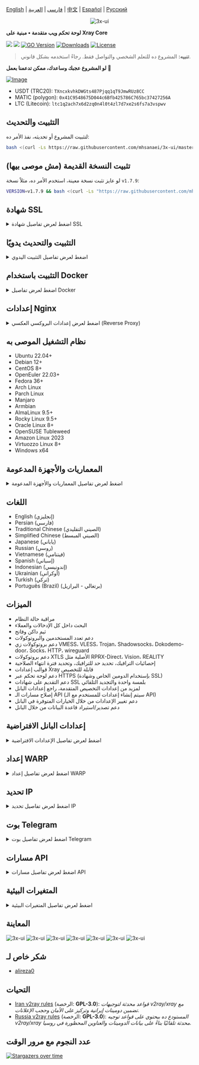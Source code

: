 [English](/README.md) | [فارسی](/README.fa_IR.md) | [العربية](/README.ar_EG.md) |  [中文](/README.zh_CN.md) | [Español](/README.es_ES.md) | [Русский](/README.ru_RU.md)

<p align="center">
  <picture>
    <source media="(prefers-color-scheme: dark)" srcset="./media/3x-ui-dark.png">
    <img alt="3x-ui" src="./media/3x-ui-light.png">
  </picture>
</p>

**لوحة تحكم ويب متقدمة • مبنية على Xray Core**

[![](https://img.shields.io/github/v/release/mhsanaei/3x-ui.svg)](https://github.com/MHSanaei/3x-ui/releases)
[![](https://img.shields.io/github/actions/workflow/status/mhsanaei/3x-ui/release.yml.svg)](#)
[![GO Version](https://img.shields.io/github/go-mod/go-version/mhsanaei/3x-ui.svg)](#)
[![Downloads](https://img.shields.io/github/downloads/mhsanaei/3x-ui/total.svg)](#)
[![License](https://img.shields.io/badge/license-GPL%20V3-blue.svg?longCache=true)](https://www.gnu.org/licenses/gpl-3.0.en.html)

> **تنبيه:** المشروع ده للتعلم الشخصي والتواصل فقط. رجاءً استخدمه بشكل قانوني.

**لو المشروع عجبك وساعدك، ممكن تدعمنا بعمل** :star2:

<p align="left">
  <a href="https://buymeacoffee.com/mhsanaei" target="_blank">
    <img src="./media/buymeacoffe.png" alt="Image">
  </a>
</p>

- USDT (TRC20): `TXncxkvhkDWGts487Pjqq1qT9JmwRUz8CC`
- MATIC (polygon): `0x41C9548675D044c6Bfb425786C765bc37427256A`
- LTC (Litecoin): `ltc1q2ach7x6d2zq0n4l0t4zl7d7xe2s6fs7a3vspwv`

## التثبيت والتحديث

لتثبيت المشروع أو تحديثه، نفذ الأمر ده:
```bash
bash <(curl -Ls https://raw.githubusercontent.com/mhsanaei/3x-ui/master/install.sh)
```

## تثبيت النسخة القديمة (مش موصى بيها)

لو عايز تثبت نسخة معينة، استخدم الأمر ده، مثلاً نسخة `v1.7.9`:
```bash
VERSION=v1.7.9 && bash <(curl -Ls "https://raw.githubusercontent.com/mhsanaei/3x-ui/$VERSION/install.sh") $VERSION
```

## شهادة SSL

<details>
  <summary>اضغط لعرض تفاصيل شهادة SSL</summary>

### ACME

عشان تدير شهادات SSL باستخدام ACME:

1. تأكد إن الدومين بتاعك متربط صح بالسيرفر.
2. شغّل أمر `x-ui` في الترمينال واختار خيار "إدارة شهادات SSL".
3. هتلاقي الخيارات دي:
   - **Get SSL:** الحصول على شهادة SSL.
   - **Revoke:** إلغاء شهادة SSL موجودة.
   - **Force Renew:** تجديد شهادة SSL بالقوة.
   - **Show Existing Domains:** عرض كل شهادات الدومين المتوفرة على السيرفر.
   - **Set Certificate Paths for the Panel:** تعيين مسارات الشهادة عشان البانل يستخدمها.

### Certbot

لتثبيت واستخدام Certbot:
```sh
apt-get install certbot -y
certbot certonly --standalone --agree-tos --register-unsafely-without-email -d yourdomain.com
certbot renew --dry-run
```

### Cloudflare

السكريبت بتاع الإدارة فيه آلية مدمجة للتقديم على شهادة SSL من خلال Cloudflare. عشان تستخدمها، هتحتاج:
- بريد إلكتروني مسجل على Cloudflare.
- الـ Global API Key بتاع Cloudflare.
- الدومين لازم يكون مربوط للسيرفر الحالي عن طريق Cloudflare.

**كيفية الحصول على Global API Key من Cloudflare:**

1. شغّل أمر `x-ui` في الترمينال واختار "Cloudflare SSL Certificate".
2. ادخل على [Cloudflare API Tokens](https://dash.cloudflare.com/profile/api-tokens).
3. دوس على "View Global API Key" (شوف الصورة التوضيحية):
   ![](media/APIKey1.PNG)
4. يمكن تحتاج تعيد تسجيل الدخول، وبعدها هتظهر الـ API Key (شوف الصورة التوضيحية):
   ![](media/APIKey2.png)

عند الاستخدام، ادخل اسم الدومين، البريد الإلكتروني، وAPI Key. المخطط كالتالي:
   ![](media/DetailEnter.png)

</details>

## التثبيت والتحديث يدويًا

<details>
  <summary>اضغط لعرض تفاصيل التثبيت اليدوي</summary>

#### الاستخدام

1. لتحميل أحدث نسخة من الباكدج المظغوطة مباشرة على السيرفر، نفذ الأمر التالي:
```sh
ARCH=$(uname -m)
case "${ARCH}" in
  x86_64 | x64 | amd64) XUI_ARCH="amd64" ;;
  i*86 | x86) XUI_ARCH="386" ;;
  armv8* | armv8 | arm64 | aarch64) XUI_ARCH="arm64" ;;
  armv7* | armv7) XUI_ARCH="armv7" ;;
  armv6* | armv6) XUI_ARCH="armv6" ;;
  armv5* | armv5) XUI_ARCH="armv5" ;;
  s390x) echo 's390x' ;;
  *) XUI_ARCH="amd64" ;;
esac

wget https://github.com/MHSanaei/3x-ui/releases/latest/download/x-ui-linux-${XUI_ARCH}.tar.gz
```

2. بعد تحميل الباكدج، نفذ الأوامر دي للتثبيت أو التحديث:
```sh
ARCH=$(uname -m)
case "${ARCH}" in
  x86_64 | x64 | amd64) XUI_ARCH="amd64" ;;
  i*86 | x86) XUI_ARCH="386" ;;
  armv8* | armv8 | arm64 | aarch64) XUI_ARCH="arm64" ;;
  armv7* | armv7) XUI_ARCH="armv7" ;;
  armv6* | armv6) XUI_ARCH="armv6" ;;
  armv5* | armv5) XUI_ARCH="armv5" ;;
  s390x) echo 's390x' ;;
  *) XUI_ARCH="amd64" ;;
esac

cd /root/
rm -rf x-ui/ /usr/local/x-ui/ /usr/bin/x-ui
tar zxvf x-ui-linux-${XUI_ARCH}.tar.gz
chmod +x x-ui/x-ui x-ui/bin/xray-linux-* x-ui/x-ui.sh
cp x-ui/x-ui.sh /usr/bin/x-ui
cp -f x-ui/x-ui.service /etc/systemd/system/
mv x-ui/ /usr/local/
systemctl daemon-reload
systemctl enable x-ui
systemctl restart x-ui
```

</details>

## التثبيت باستخدام Docker

<details>
  <summary>اضغط لعرض تفاصيل Docker</summary>

#### الاستخدام

1. **تثبيت Docker:**
   ```sh
   bash <(curl -sSL https://get.docker.com)
   ```

2. **نسخ مستودع المشروع:**
   ```sh
   git clone https://github.com/MHSanaei/3x-ui.git
   cd 3x-ui
   ```

3. **تشغيل الخدمة:**
   ```sh
   docker compose up -d
   ```
   ممكن تضيف الخيار ```--pull always``` عشان Docker يسحب أحدث صورة لو موجودة. (راجع [مستندات Docker](https://docs.docker.com/reference/cli/docker/container/run/#pull) للمزيد من التفاصيل).

   **أو**
   ```sh
   docker run -itd \
      -e XRAY_VMESS_AEAD_FORCED=false \
      -v $PWD/db/:/etc/x-ui/ \
      -v $PWD/cert/:/root/cert/ \
      --network=host \
      --restart=unless-stopped \
      --name 3x-ui \
      ghcr.io/mhsanaei/3x-ui:latest
   ```

4. **التحديث إلى أحدث نسخة:**
   ```sh
   cd 3x-ui
   docker compose down
   docker compose pull 3x-ui
   docker compose up -d
   ```

5. **إزالة 3x-ui من Docker:**
   ```sh
   docker stop 3x-ui
   docker rm 3x-ui
   cd --
   rm -r 3x-ui
   ```

</details>

## إعدادات Nginx

<details>
  <summary>اضغط لعرض إعدادات البروكسي العكسي (Reverse Proxy)</summary>

#### Reverse Proxy باستخدام Nginx
```nginx
location / {
    proxy_set_header X-Forwarded-For $proxy_add_x_forwarded_for;
    proxy_set_header X-Forwarded-Proto $scheme;
    proxy_set_header Host $http_host;
    proxy_set_header X-Real-IP $remote_addr;
    proxy_set_header Range $http_range;
    proxy_set_header If-Range $http_if_range; 
    proxy_redirect off;
    proxy_pass http://127.0.0.1:2053;
}
```

#### استخدام Nginx مع sub-path
- تأكد إن "URI Path" في إعدادات `/sub` للبانل متطابق.
- لازم يكون رابط `url` في إعدادات البانل منتهي بـ `/`.

```nginx
location /sub {
    proxy_set_header X-Forwarded-For $proxy_add_x_forwarded_for;
    proxy_set_header X-Forwarded-Proto $scheme;
    proxy_set_header Host $http_host;
    proxy_set_header X-Real-IP $remote_addr;
    proxy_set_header Range $http_range;
    proxy_set_header If-Range $http_if_range; 
    proxy_redirect off;
    proxy_pass http://127.0.0.1:2053;
}
```
</details>

## نظام التشغيل الموصى به

- Ubuntu 22.04+
- Debian 12+
- CentOS 8+
- OpenEuler 22.03+
- Fedora 36+
- Arch Linux
- Parch Linux
- Manjaro
- Armbian
- AlmaLinux 9.5+
- Rocky Linux 9.5+
- Oracle Linux 8+
- OpenSUSE Tubleweed
- Amazon Linux 2023
- Virtuozzo Linux 8+
- Windows x64

## المعماريات والأجهزة المدعومة

<details>
  <summary>اضغط لعرض تفاصيل المعماريات والأجهزة المدعومة</summary>

منصتنا بتدعم مجموعة متنوعة من المعماريات والأجهزة عشان تناسب بيئات مختلفة. أبرز المعماريات هي:

- **amd64:** المعمارية القياسية للكمبيوترات الشخصية والسيرفرات.
- **x86 / i386:** مستخدمة على نطاق واسع في أجهزة الديسكتوب واللاب توب.
- **armv8 / arm64 / aarch64:** موجهة للأجهزة المحمولة والمضمنة زي Raspberry Pi 4, Raspberry Pi 3, Raspberry Pi Zero 2/Zero 2 W, Orange Pi 3 LTS، وغيرها.
- **armv7 / arm / arm32:** للأجهزة المحمولة والأجهزة المضمنة القديمة، مثل Orange Pi Zero LTS, Orange Pi PC Plus, Raspberry Pi 2.
- **armv6 / arm / arm32:** للأجهزة المضمنة القديمة جداً، زي Raspberry Pi 1, Raspberry Pi Zero/Zero W.
- **armv5 / arm / arm32:** معمارية أقدم مرتبطة بالأنظمة المضمنة القديمة.
- **s390x:** مستخدمة في الحواسيب الرئيسية من IBM وتوفر أداء عالي واعتمادية للمشاريع الكبيرة.
</details>

## اللغات

- English (إنجليزي)  
- Persian (فارسي)  
- Traditional Chinese (الصيني التقليدي)  
- Simplified Chinese (الصيني المبسط)  
- Japanese (ياباني)  
- Russian (روسي)  
- Vietnamese (فيتنامي)  
- Spanish (إسباني)  
- Indonesian (إندونيسي)  
- Ukrainian (أوكراني)  
- Turkish (تركي)  
- Português (Brazil) (برتغالي - البرازيل)

## الميزات

- مراقبة حالة النظام
- البحث داخل كل الإدخالات والعملاء
- ثيم داكن وفاتح
- دعم تعدد المستخدمين والبروتوكولات
- دعم بروتوكولات زي VMESS، VLESS، Trojan، Shadowsocks، Dokodemo-door، Socks، HTTP، wireguard
- دعم بروتوكولات XTLS الأصلية مثل RPRX-Direct، Vision، REALITY
- إحصائيات الترافيك، تحديد حد للترافيك، وتحديد فترة انتهاء الصلاحية
- قوالب إعدادات Xray قابلة للتخصيص
- دعم لوحة تحكم عبر HTTPS (بإستخدام الدومين الخاص وشهادة SSL)
- دعم التقديم على شهادات SSL بلمسة واحدة والتجديد التلقائي
- لمزيد من إعدادات التخصيص المتقدمة، راجع إعدادات البانل
- إصلاح مسارات الـ API (سيتم إنشاء إعدادات للمستخدم مع الـ API)
- دعم تغيير الإعدادات من خلال الخيارات المتوفرة في البانل
- دعم تصدير/استيراد قاعدة البيانات من خلال البانل

## إعدادات البانل الافتراضية

<details>
  <summary>اضغط لعرض تفاصيل الإعدادات الافتراضية</summary>

### اسم المستخدم، الباسورد، البورت ومسار الويب الأساسي

لو مش هتعدل الإعدادات دي، هتتولد تلقائياً (ده مش بينطبق على Docker).

**الإعدادات الافتراضية لـ Docker:**
- **اسم المستخدم:** admin
- **الباسورد:** admin
- **البورت:** 2053

### إدارة قاعدة البيانات:

ممكن تعمل نسخ احتياطية واسترجاع لقاعدة البيانات مباشرة من البانل.

- **مسار قاعدة البيانات:**
  - `/etc/x-ui/x-ui.db`

### المسار الأساسي للويب

1. **إعادة تعيين المسار الأساسي:**
   - افتح الترمينال.
   - نفذ أمر `x-ui`.
   - اختار خيار "إعادة تعيين المسار الأساسي للويب".

2. **توليد أو تخصيص المسار:**
   - المسار هيتولد تلقائياً، أو ممكن تدخل مسار مخصص.

3. **عرض الإعدادات الحالية:**
   - لمشاهدة الإعدادات الحالية، نفذ أمر `x-ui settings` في الترمينال أو استخدم خيار "عرض الإعدادات الحالية" في البانل.

### توصية الأمان:
- لتحسين الأمان، استخدم كلمة طويلة وعشوائية في مسار URL الخاص بالبانل.

**مثال:**
- `http://ip:port/*webbasepath*/panel`
- `http://domain:port/*webbasepath*/panel`

</details>

## إعداد WARP

<details>
  <summary>اضغط لعرض تفاصيل إعداد WARP</summary>

#### الاستخدام

**لإصدارات `v2.1.0` وما بعدها:**

WARP مدمج ومش محتاج تثبيت إضافي. فعل الإعدادات المطلوبة من خلال البانل.

</details>

## تحديد IP

<details>
  <summary>اضغط لعرض تفاصيل تحديد IP</summary>

#### الاستخدام

**ملحوظة:** تحديد IP ممكن مايشتغلش صح مع IP Tunnel.

- **للإصدارات حتى `v1.6.1`:**
  - تحديد IP مدمج في البانل.

**للإصدارات `v1.7.0` وما بعدها:**

لتفعيل وظيفة تحديد IP، هتحتاج تثبيت `fail2ban` والملفات المطلوبة من خلال الخطوات دي:

1. شغل أمر `x-ui` في الترمينال واختار "إدارة تحديد IP".
2. هتلاقي الخيارات التالية:
   - **تغيير مدة الحظر:** لتعديل مدة الحظر.
   - **رفع الحظر عن الجميع:** لإلغاء كل الحظر الحالي.
   - **عرض السجلات:** لمراجعة السجلات.
   - **حالة Fail2ban:** لمراجعة حالة fail2ban.
   - **إعادة تشغيل Fail2ban:** لإعادة تشغيل خدمة fail2ban.
   - **إلغاء تثبيت Fail2ban:** لإلغاء تثبيت fail2ban مع إعداداته.

3. حدد مسار سجل الوصول على البانل من خلال ضبط `Xray Configs/log/Access log` على `./access.log` ثم احفظ وأعد تشغيل x-ui.

- **للإصدارات قبل `v2.1.3`:**
  - هتحتاج تضبط مسار سجل الوصول يدويًا في إعدادات Xray:
    ```sh
    "log": {
      "access": "./access.log",
      "dnsLog": false,
      "loglevel": "warning"
    },
    ```

- **للإصدارات `v2.1.3` وما بعدها:**
  - في خيار لضبط `access.log` مباشرة من البانل.

</details>

## بوت Telegram

<details>
  <summary>اضغط لعرض تفاصيل بوت Telegram</summary>

#### الاستخدام

تدعم لوحة التحكم إشعارات بترافيك يومي، تسجيل الدخول للبانل، نسخ احتياطية للقاعدة، حالة النظام، معلومات العملاء، وغيرها من الوظائف عن طريق بوت Telegram. عشان تستخدم البوت، لازم تضبط معلمات البوت في البانل، ومن ضمنهم:
- توكن Telegram
- ID شات الأدمن (يمكن إدخال أكثر من واحد بفواصل)
- وقت الإشعار (باستخدام صيغة cron)
- إشعار بتاريخ انتهاء الصلاحية
- إشعار حد الترافيك
- نسخ احتياطية للقاعدة
- إشعار حمل المعالج

**صيغة مرجعية:**

- `30 * * * * *` - إشعار عند الـ 30 ثانية من كل دقيقة.
- `0 */10 * * * *` - إشعار عند أول ثانية من كل 10 دقايق.
- `@hourly` - إشعار كل ساعة.
- `@daily` - إشعار يومي (في تمام منتصف الليل).
- `@weekly` - إشعار أسبوعي.
- `@every 8h` - إشعار كل 8 ساعات.

### ميزات بوت Telegram

- تقارير دورية.
- إشعارات عند تسجيل الدخول.
- إشعار عند تجاوز حمل المعالج.
- تنبيهات قبل انتهاء الصلاحية أو وصول حد الترافيك.
- دعم قوائم تقارير العملاء لو تم إضافة اسم مستخدم Telegram للمستخدم في الإعدادات.
- إمكانية البحث عن تقرير الترافيك باستخدام UUID (VMESS/VLESS) أو الباسورد (TROJAN) بشكل مجهول.
- بوت يعتمد على القوائم.
- البحث عن العملاء بالإيميل (للأدمن فقط).
- استعراض كافة الإدخالات.
- عرض حالة السيرفر.
- استعراض العملاء المستنفدين.
- استقبال النسخ الاحتياطية عند الطلب وفي التقارير الدورية.
- بوت متعدد اللغات.

### إعداد بوت Telegram

- ابدأ [Botfather](https://t.me/BotFather) في حساب Telegram بتاعك:
    ![Botfather](./media/botfather.png)

- أنشئ بوت جديد باستخدام أمر /newbot: هيسألك سؤالين، اسم للبوت واسم مستخدم (لازم ينتهي بكلمة "bot").
    ![Create new bot](./media/newbot.png)

- شغل البوت اللي أنشأته. هتلاقي رابط البوت بعد كده.
    ![token](./media/token.png)

- ادخل على البانل واضبط إعدادات بوت Telegram زي ما هو موضح:
![Panel Config](./media/panel-bot-config.png)

ادخل توكن البوت في الحقل رقم 3.
ادخل ID المستخدم في الحقل رقم 4. الحسابات اللي بالـ ID ده هيبقى ليها صلاحية الأدمن. (يمكن إدخال أكثر من واحد بفواصل)

- كيفية الحصول على ID حساب Telegram؟ استخدم [هذا البوت](https://t.me/useridinfobot). شغله وهيدي الـ ID بتاعك.
![User ID](./media/user-id.png)

</details>

## مسارات API

<details>
  <summary>اضغط لعرض تفاصيل مسارات API</summary>

#### الاستخدام

- [توثيق الـ API](https://www.postman.com/hsanaei/3x-ui/collection/q1l5l0u/3x-ui)
- `/login` مع بيانات المستخدم باستخدام `POST`: `{username: '', password: ''}` لتسجيل الدخول.
- المسار الأساسي لـ `/panel/api/inbounds` للعمليات التالية:

| الطريقة | المسار                               | الفعل                                      |
| :-----: | ------------------------------------ | ------------------------------------------ |
| `GET`   | `"/list"`                           | استرجاع كل الإدخالات                      |
| `GET`   | `"/get/:id"`                        | استرجاع إدخال بالـ id                       |
| `GET`   | `"/getClientTraffics/:email"`       | استرجاع ترافيك عميل بالإيميل                |
| `GET`   | `"/getClientTrafficsById/:id"`      | استرجاع ترافيك عميل بالـ id                 |
| `GET`   | `"/createbackup"`                   | البوت بيرسل نسخة احتياطية للأدمن            |
| `POST`  | `"/add"`                            | إضافة إدخال                               |
| `POST`  | `"/del/:id"`                        | حذف إدخال                                 |
| `POST`  | `"/update/:id"`                     | تحديث إدخال                               |
| `POST`  | `"/clientIps/:email"`               | استرجاع عنوان IP للعميل                    |
| `POST`  | `"/clearClientIps/:email"`          | مسح عنوان IP للعميل                        |
| `POST`  | `"/addClient"`                      | إضافة عميل للإدخال                        |
| `POST`  | `"/:id/delClient/:clientId"`        | حذف عميل باستخدام clientId\*              |
| `POST`  | `"/updateClient/:clientId"`         | تحديث بيانات عميل باستخدام clientId\*      |
| `POST`  | `"/:id/resetClientTraffic/:email"`   | إعادة ضبط ترافيك عميل                       |
| `POST`  | `"/resetAllTraffics"`               | إعادة ضبط الترافيك لكل الإدخالات           |
| `POST`  | `"/resetAllClientTraffics/:id"`     | إعادة ضبط ترافيك كل العملاء في إدخال معين    |
| `POST`  | `"/delDepletedClients/:id"`         | حذف العملاء المستنفدين في الإدخال (-1: الكل)  |
| `POST`  | `"/onlines"`                        | استرجاع قائمة العملاء الأونلاين (الإيميلات)   |

\*- بالنسبة لحقل `clientId`:
- استخدم `client.id` لـ VMESS و VLESS.
- استخدم `client.password` لـ TROJAN.
- استخدم `client.email` لـ Shadowsocks.

- [![Run In Postman](https://run.pstmn.io/button.svg)](https://app.getpostman.com/run-collection/5146551-dda3cab3-0e33-485f-96f9-d4262f437ac5?action=collection%2Ffork&source=rip_markdown&collection-url=entityId%3D5146551-dda3cab3-0e33-485f-96f9-d4262f437ac5%26entityType%3Dcollection%26workspaceId%3Dd64f609f-485a-4951-9b8f-876b3f917124)
</details>

## المتغيرات البيئية

<details>
  <summary>اضغط لعرض تفاصيل المتغيرات البيئية</summary>

#### الاستخدام

| المتغير          |                    النوع                      | القيمة الافتراضية   |
| ---------------- | :--------------------------------------------: | ------------------: |
| XUI_LOG_LEVEL    | `"debug"` \| `"info"` \| `"warn"` \| `"error"` | `"info"`           |
| XUI_DEBUG        |                   `boolean`                    | `false`            |
| XUI_BIN_FOLDER   |                    `string`                    | `"bin"`            |
| XUI_DB_FOLDER    |                    `string`                    | `"/etc/x-ui"`      |
| XUI_LOG_FOLDER   |                    `string`                    | `"/var/log"`       |

مثال:
```sh
XUI_BIN_FOLDER="bin" XUI_DB_FOLDER="/etc/x-ui" go build main.go
```

</details>

## المعاينة

<picture>
  <source media="(prefers-color-scheme: dark)" srcset="./media/01-overview-dark.png">
  <img alt="3x-ui" src="./media/01-overview-light.png">
</picture>
<picture>
  <source media="(prefers-color-scheme: dark)" srcset="./media/02-inbounds-dark.png">
  <img alt="3x-ui" src="./media/02-inbounds-light.png">
</picture>
<picture>
  <source media="(prefers-color-scheme: dark)" srcset="./media/03-add-inbound-dark.png">
  <img alt="3x-ui" src="./media/03-add-inbound-light.png">
</picture>
<picture>
  <source media="(prefers-color-scheme: dark)" srcset="./media/04-add-client-dark.png">
  <img alt="3x-ui" src="./media/04-add-client-light.png">
</picture>
<picture>
  <source media="(prefers-color-scheme: dark)" srcset="./media/05-settings-dark.png">
  <img alt="3x-ui" src="./media/05-settings-light.png">
</picture>
<picture>
  <source media="(prefers-color-scheme: dark)" srcset="./media/06-configs-dark.png">
  <img alt="3x-ui" src="./media/06-configs-light.png">
</picture>
<picture>
  <source media="(prefers-color-scheme: dark)" srcset="./media/07-bot-dark.png">
  <img alt="3x-ui" src="./media/07-bot-light.png">
</picture>

## شكر خاص لـ

- [alireza0](https://github.com/alireza0/)

## التحيات

- [Iran v2ray rules](https://github.com/chocolate4u/Iran-v2ray-rules) (الرخصة: **GPL-3.0**): _قواعد محدثة لتوجيهات v2ray/xray مع تضمين دومينات إيرانية وتركيز على الأمان وحجب الإعلانات._
- [Russia v2ray rules](https://github.com/runetfreedom/russia-v2ray-rules-dat) (الرخصة: **GPL-3.0**): _المستودع ده بيحتوي على قواعد توجيه v2ray/xray محدثة تلقائيًا بناءً على بيانات الدومينات والعناوين المحظورة في روسيا._

## عدد النجوم مع مرور الوقت

[![Stargazers over time](https://starchart.cc/MHSanaei/3x-ui.svg?variant=adaptive)](https://starchart.cc/MHSanaei/3x-ui)